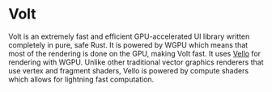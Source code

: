 # Volt
Volt is an extremely fast and efficient GPU-accelerated UI library written completely in pure, safe Rust. It is powered by WGPU which means that most of the rendering is done on the GPU, making Volt fast. It uses [Vello](https://github.com/linebender/vello) for rendering with WGPU. Unlike other traditional vector graphics renderers that use vertex and fragment shaders, Vello is powered by compute shaders which allows for lightning fast computation.